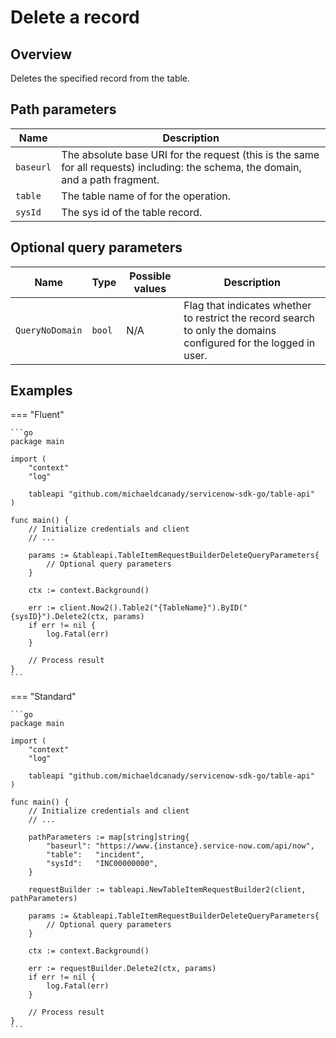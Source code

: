 # Delete a record

## Overview

Deletes the specified record from the table.

## Path parameters

| Name      | Description                                                                                                                       |
|-----------|-----------------------------------------------------------------------------------------------------------------------------------|
| `baseurl` | The absolute base URI for the request (this is the same for all requests) including: the schema, the domain, and a path fragment. |
| `table`   | The table name of for the operation.                                                                                              |
| `sysId`   | The sys id of the table record.                                                                                                   |

## Optional query parameters

| Name                   | Type   | Possible values | Description                                                                                                               |
|------------------------|--------|-----------------|---------------------------------------------------------------------------------------------------------------------------|
| `QueryNoDomain`        | `bool` | N/A             | Flag that indicates whether to restrict the record search to only the domains configured for the logged in user.          |

## Examples

=== "Fluent"

    ```go
    package main

    import (
        "context"
        "log"

        tableapi "github.com/michaeldcanady/servicenow-sdk-go/table-api"
    )

    func main() {
        // Initialize credentials and client
        // ...

        params := &tableapi.TableItemRequestBuilderDeleteQueryParameters{
            // Optional query parameters
        }

        ctx := context.Background()

        err := client.Now2().Table2("{TableName}").ByID("{sysID}").Delete2(ctx, params)
        if err != nil {
            log.Fatal(err)
        }

        // Process result
    }
    ```

=== "Standard"
        
    ```go
    package main

    import (
        "context"
        "log"

        tableapi "github.com/michaeldcanady/servicenow-sdk-go/table-api"
    )

    func main() {
        // Initialize credentials and client
        // ...

        pathParameters := map[string]string{
            "baseurl": "https://www.{instance}.service-now.com/api/now",
            "table":   "incident",
            "sysId":   "INC00000000",
        }

        requestBuilder := tableapi.NewTableItemRequestBuilder2(client, pathParameters)

        params := &tableapi.TableItemRequestBuilderDeleteQueryParameters{
            // Optional query parameters
        }

        ctx := context.Background()

        err := requestBuilder.Delete2(ctx, params)
        if err != nil {
            log.Fatal(err)
        }

        // Process result
    }
    ```
